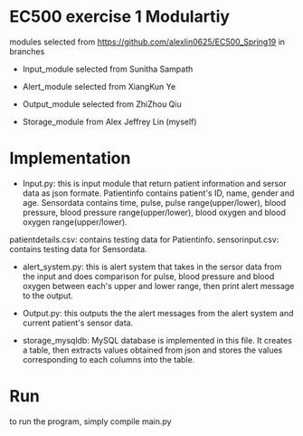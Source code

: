 # EC500 exercise 1 Modulartiy
modules selected from https://github.com/alexlin0625/EC500_Spring19 in branches

  * Input_module selected from Sunitha Sampath

  * Alert_module selected from XiangKun Ye

  * Output_module selected from ZhiZhou Qiu

  * Storage_module from Alex Jeffrey Lin (myself)
  
# Implementation

  * Input.py: this is input module that return patient information and sersor data as json formate. Patientinfo contains patient's ID, name, gender and age. Sensordata contains time, pulse, pulse range(upper/lower), blood pressure, blood pressure range(upper/lower), blood oxygen and blood oxygen range(upper/lower).
  
  patientdetails.csv: contains testing data for Patientinfo.
  sensorinput.csv: contains testing data for Sensordata.

  * alert_system.py: this is alert system that takes in the sersor data from the input and does comparison for pulse, blood pressure and blood oxygen between each's upper and lower range, then print alert message to the output. 

  * Output.py: this outputs the the alert messages from the alert system and current patient's sensor data.

  * storage_mysqldb: MySQL database is implemented in this file. It creates a table, then extracts values obtained from json and stores the values corresponding to each columns into the table. 


# Run
to run the program, simply compile main.py 
